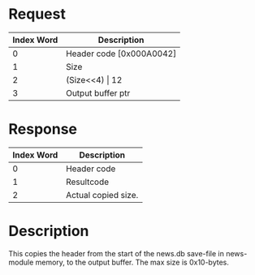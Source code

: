# Request

| Index Word | Description                |
|------------|----------------------------|
| 0          | Header code \[0x000A0042\] |
| 1          | Size                       |
| 2          | (Size\<\<4) \| 12          |
| 3          | Output buffer ptr          |

# Response

| Index Word | Description         |
|------------|---------------------|
| 0          | Header code         |
| 1          | Resultcode          |
| 2          | Actual copied size. |

# Description

This copies the header from the start of the news.db save-file in
news-module memory, to the output buffer. The max size is 0x10-bytes.